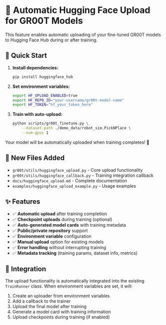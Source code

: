 # 🤗 Automatic Hugging Face Upload for GR00T Models

This feature enables automatic uploading of your fine-tuned GR00T models to Hugging Face Hub during or after training.

## 🚀 Quick Start

1. **Install dependencies:**

   ```bash
   pip install huggingface_hub
   ```

2. **Set environment variables:**

   ```bash
   export HF_UPLOAD_ENABLED=true
   export HF_REPO_ID="your-username/gr00t-model-name"
   export HF_TOKEN="hf_your_token_here"
   ```

3. **Train with auto-upload:**
   ```bash
   python scripts/gr00t_finetune.py \
       --dataset-path ./demo_data/robot_sim.PickNPlace \
       --num-gpus 1
   ```

Your model will be automatically uploaded when training completes! 🎉

## 📁 New Files Added

- `gr00t/utils/huggingface_upload.py` - Core upload functionality
- `gr00t/utils/huggingface_callback.py` - Training integration callback
- `docs/huggingface_upload.md` - Complete documentation
- `examples/huggingface_upload_example.py` - Usage examples

## ✨ Features

- ✅ **Automatic upload** after training completion
- ✅ **Checkpoint uploads** during training (optional)
- ✅ **Auto-generated model cards** with training metadata
- ✅ **Public/private repository** support
- ✅ **Environment variable** configuration
- ✅ **Manual upload** option for existing models
- ✅ **Error handling** without interrupting training
- ✅ **Metadata tracking** (training params, dataset info, metrics)

## 🔧 Integration

The upload functionality is automatically integrated into the existing `TrainRunner` class. When environment variables are set, it will:

1. Create an uploader from environment variables
2. Add a callback to the trainer
3. Upload the final model after training
4. Generate a model card with training information
5. Upload checkpoints during training (if enabled)

